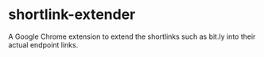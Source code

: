 # shortlink-extender
A Google Chrome extension to extend the shortlinks such as bit.ly into their actual endpoint links.
